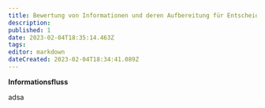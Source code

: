 ```yaml
---
title: Bewertung von Informationen und deren Aufbereitung für Entscheidungsprozesse
description: 
published: 1
date: 2023-02-04T18:35:14.463Z
tags: 
editor: markdown
dateCreated: 2023-02-04T18:34:41.089Z
---
```


**Informationsfluss**

adsa